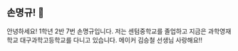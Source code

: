 ## 손명규! 👋
안녕하세요! 1학년 2반 7번 손명규입니다. 저는 센텀중학교를 졸업하고 지금은 과학영재학교 대구과학고등학교를 다니고 있습니다. 메이커 김승철 선생님 사랑해요!!
<!--
**sonmango/sonmango** is a ✨ _special_ ✨ repository because its `README.md` (this file) appears on your GitHub profile.

Here are some ideas to get you started:

- 🔭 I’m currently working on ...
- 🌱 I’m currently learning ...
- 👯 I’m looking to collaborate on ...
- 🤔 I’m looking for help with ...
- 💬 Ask me about ...
- 📫 How to reach me: ...
- 😄 Pronouns: ...
- ⚡ Fun fact: ...
-->
